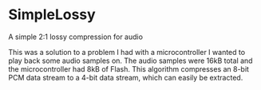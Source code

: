 # SimpleLossy
A simple 2:1 lossy compression for audio

This was a solution to a problem I had with a microcontroller I wanted to play back some audio samples on. The audio samples were 16kB total and the microcontroller had 8kB of Flash. This algorithm compresses an 8-bit PCM data stream to a 4-bit data stream, which can easily be extracted.

